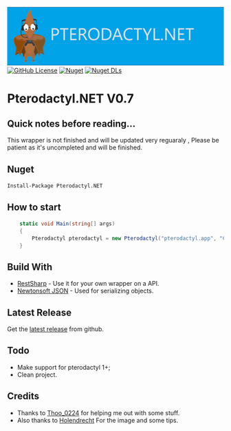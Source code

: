 ![image](https://github.com/SlothsAreLazyTho/Pterodactyl.NET/blob/main/Pterodactyl.NET.Resources/logo.png)
[![GitHub License](https://img.shields.io/github/license/SlothsAreLazyTho/Pterodactyl.NET)](https://github.com/SlothsAreLazyTho/Pterodactyl.NET/blob/master/LICENSE)
[![Nuget](https://img.shields.io/nuget/v/Pterodactyl.NET?logo=nuget)](https://www.nuget.org/packages/Pterodactyl.NET)
[![Nuget DLs](https://img.shields.io/nuget/dt/Pterodactyl.NET?logo=nuget)](https://www.nuget.org/packages/Pterodactyl.NET)

# Pterodactyl.NET V0.7

## Quick notes before reading...
This wrapper is not finished and will be updated very reguaraly , Please be patient as it's uncompleted and will be finished.

## Nuget
```
Install-Package Pterodactyl.NET
```

## How to start
```cs
	static void Main(string[] args)
	{
		Pterodactyl pterodactyl = new Pterodactyl("pterodactyl.app", "Client Key Or Application Key");
	}
```


## Build With
* [RestSharp](https://restsharp.dev/) - Use it for your own wrapper on a API.
* [Newtonsoft JSON](https://www.newtonsoft.com/json) - Used for serializing objects.



## Latest Release
Get the [latest release](https://github.com/SlothsAreLazyTho/Pterodactyl.NET/releases) from github.


## Todo
* Make support for pterodactyl 1+;
* Clean project.

## Credits
* Thanks to [Thoo_0224](https://github.com/thoo0224) for helping me out with some stuff.
* Also thanks to [Holendrecht](https://github.com/Holendrecht) For the image and some tips.
